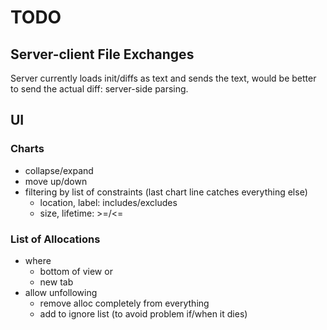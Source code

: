 # TODO

## Server-client File Exchanges

Server currently loads init/diffs as text and sends the text, would be better to send the actual
diff: server-side parsing.

## UI

### Charts

- collapse/expand
- move up/down
- filtering by list of constraints (last chart line catches everything else)
    - location, label: includes/excludes
    - size, lifetime: >=/<=

### List of Allocations

- where
    - bottom of view or
    - new tab
- allow unfollowing 
    - remove alloc completely from everything
    - add to ignore list (to avoid problem if/when it dies)
